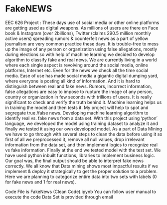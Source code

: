 # FakeNEWS
EEC 626 Project :
                      These days use of social media or other online platforms are getting used as digital weapons. As millions of users are there on Face book & Instagram (over 2billions), Twitter (claims 290.5 million monthly active users) spreading rumors & counterfeit news as a part of yellow journalism are very common practice these days. It is trouble-free to mess up the image of any person or organization using false allegations, mostly during elections so with help of machine learning we decided to develop algorithm to classify fake and real news.
                                 We are currently living in a world where each single aspect is revolving around the social media, online platforms, Internet etc. Even for the news we check all the time social media. Ease of use has made social media a gigantic digital dumping yard, where everyone is posting all kind of information. And it is hard to distinguish between real and fake news. Rumors, Incorrect information, false allegations are easy to impose to rupture the image of any person, country or organization in few seconds with trillions of users. It is really significant to check and verify the truth behind it. Machine learning helps us in training the model and then tests it. My project will help to spot and segregate true /false news. 
                         Developing machine learning algorithm to identify real vs. fake news from a data set. With this project using ‘python’ language, we developed the model using training dataset to analyze it and finally we tested it using our own developed model. As a part of Data Mining we have to go through with several steps to clean the data before using it so first of all we preprocessed it, remove all null values, drop irrelevant information from the data set, and then implement logics to recognize real vs fake information. Finally at the end we tested model with the test set. We have used python inbuilt functions, libraries to implement business logic. 
Our goal was, the final output should be able to interpret fake news correctly.
        We all know that Data mining shows most impactful results if we implement & deploy it strategically to get the proper solution to a problem. Here we are planning to categorize entire data into two sets with labels (0 for fake news and 1 for real news). 


Code File is FakeNews (Clean Code).ipynb 
You can follow user manual to execute the code
Data Set is provided through email
